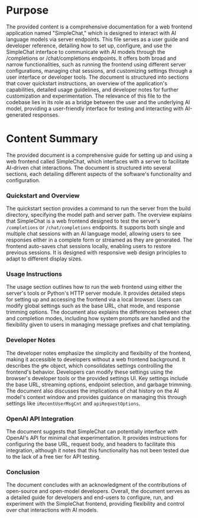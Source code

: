# Purpose
The provided content is a comprehensive documentation for a web frontend application named "SimpleChat," which is designed to interact with AI language models via server endpoints. This file serves as a user guide and developer reference, detailing how to set up, configure, and use the SimpleChat interface to communicate with AI models through the /completions or /chat/completions endpoints. It offers both broad and narrow functionalities, such as running the frontend using different server configurations, managing chat sessions, and customizing settings through a user interface or developer tools. The document is structured into sections that cover quickstart instructions, an overview of the application's capabilities, detailed usage guidelines, and developer notes for further customization and experimentation. The relevance of this file to the codebase lies in its role as a bridge between the user and the underlying AI model, providing a user-friendly interface for testing and interacting with AI-generated responses.
# Content Summary
The provided document is a comprehensive guide for setting up and using a web frontend called SimpleChat, which interfaces with a server to facilitate AI-driven chat interactions. The document is structured into several sections, each detailing different aspects of the software's functionality and configuration.

### Quickstart and Overview
The quickstart section provides a command to run the server from the build directory, specifying the model path and server path. The overview explains that SimpleChat is a web frontend designed to test the server's `/completions` or `/chat/completions` endpoints. It supports both single and multiple chat sessions with an AI language model, allowing users to see responses either in a complete form or streamed as they are generated. The frontend auto-saves chat sessions locally, enabling users to restore previous sessions. It is designed with responsive web design principles to adapt to different display sizes.

### Usage Instructions
The usage section outlines how to run the web frontend using either the server's tools or Python's HTTP server module. It provides detailed steps for setting up and accessing the frontend via a local browser. Users can modify global settings such as the base URL, chat mode, and response trimming options. The document also explains the differences between chat and completion modes, including how system prompts are handled and the flexibility given to users in managing message prefixes and chat templating.

### Developer Notes
The developer notes emphasize the simplicity and flexibility of the frontend, making it accessible to developers without a web frontend background. It describes the `gMe` object, which consolidates settings controlling the frontend's behavior. Developers can modify these settings using the browser's developer tools or the provided settings UI. Key settings include the base URL, streaming options, endpoint selection, and garbage trimming. The document also discusses the implications of chat history on the AI model's context window and provides guidance on managing this through settings like `iRecentUserMsgCnt` and `apiRequestOptions`.

### OpenAI API Integration
The document suggests that SimpleChat can potentially interface with OpenAI's API for minimal chat experimentation. It provides instructions for configuring the base URL, request body, and headers to facilitate this integration, although it notes that this functionality has not been tested due to the lack of a free tier for API testing.

### Conclusion
The document concludes with an acknowledgment of the contributions of open-source and open-model developers. Overall, the document serves as a detailed guide for developers and end-users to configure, run, and experiment with the SimpleChat frontend, providing flexibility and control over chat interactions with AI models.
